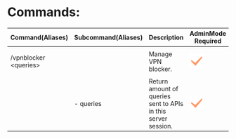 ﻿# Commands:

| Command(Aliases) | Subcommand(Aliases) | Description | AdminMode Required | Command Actor  |
|--|--|--|--|--|
| /vpnblocker \<queries\> |  | Manage VPN blocker. | ![is_required](../../images/required.png) | <pre><center>![unturned-ico](../../images/unturned.png)  ![console-ico](../../images/console.png)</center></pre> |
|  | - queries | Return amount of queries sent to APIs in this server session. | ![is_required](../../images/required.png) | <pre><center>![unturned-ico](../../images/unturned.png)  ![console-ico](../../images/console.png)</center></pre> |
